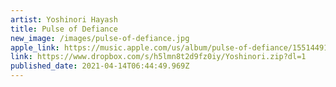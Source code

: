 ```yaml
---
artist: Yoshinori Hayash
title: Pulse of Defiance
new_image: /images/pulse-of-defiance.jpg
apple_link: https://music.apple.com/us/album/pulse-of-defiance/1551449102
link: https://www.dropbox.com/s/h5lmn8t2d9fz0iy/Yoshinori.zip?dl=1
published_date: 2021-04-14T06:44:49.969Z
---
```

